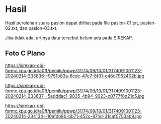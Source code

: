 # Hasil

Hasil perolehan suara paslon dapat dilihat pada file paslon-01.txt, paslon-02.txt, dan paslon-03.txt.

Jika tidak ada, artinya data tersebut belum ada pada SIREKAP.

## Foto C Plano

https://sirekap-obj-formc.kpu.go.id/a0ff/pemilu/ppwp/31/74/09/10/01/3174091001123-20240214-233836--9751b83a-6cdc-47e7-8f01-c48c7952402b.jpg

https://sirekap-obj-formc.kpu.go.id/a0ff/pemilu/ppwp/31/74/09/10/01/3174091001123-20240214-233637--5edddac1-9035-4b94-9623-c0777f8d21c5.jpg

https://sirekap-obj-formc.kpu.go.id/a0ff/pemilu/ppwp/31/74/09/10/01/3174091001123-20240214-234134--10afdb80-bb71-452c-874d-31caf0703ab9.jpg
